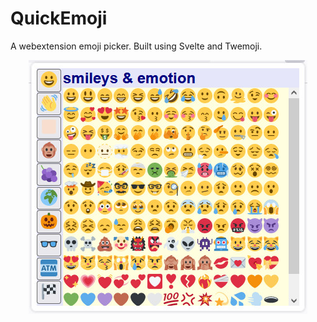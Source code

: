 # QuickEmoji

A webextension emoji picker. Built using Svelte and Twemoji. 

<p align="center">
  <img src="./docs/img/preview.jpg" alt="Preview of QuickEmoji Panel">
</p>